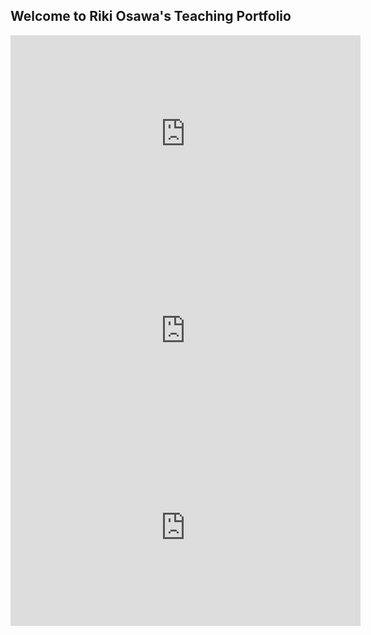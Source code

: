 ## Welcome to Riki Osawa's Teaching Portfolio

<iframe width="560" height="315" src="https://www.youtube.com/embed/5DkzC3R9W1Y" frameborder="0" allow="autoplay; encrypted-media" allowfullscreen></iframe>

<iframe width="560" height="315" src="https://www.youtube.com/embed/ihk9QdNIAsA" frameborder="0" allow="autoplay; encrypted-media" allowfullscreen></iframe>

<iframe width="560" height="315" src="https://www.youtube.com/embed/Njyp-F5Xqk8" frameborder="0" allow="autoplay; encrypted-media" allowfullscreen></iframe>
